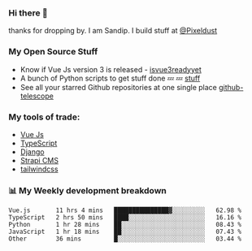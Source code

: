 ### Hi there 👋

thanks for dropping by.
I am Sandip. I build stuff at [@Pixeldust](github.com/pixeldust-in/)

###  **My Open Source Stuff**

 - Know if Vue Js version 3 is released -  [isvue3readyyet](https://github.com/sandiprb/isvue3readyyet)
 - A bunch of Python scripts to get stuff done 💤 💤 [stuff](https://github.com/sandiprb/stuff)
 - See all your starred Github repositories at one single place [github-telescope](https://github.com/sandiprb/github-telescope)



###  **My tools of trade:**
 - [Vue Js](https://github.com/vuejs/vue/)
 - [TypeScript](https://github.com/microsoft/TypeScript)
 - [Django](github.com/django/django)
 - [Strapi CMS](github.com/strapi/strapi)
 - [tailwindcss](https://github.com/tailwindlabs/tailwindcss)


###  📊 **My Weekly development breakdown**
<!--START_SECTION:waka-->
```text
Vue.js       11 hrs 4 mins   ███████████████▓░░░░░░░░░   62.98 % 
TypeScript   2 hrs 50 mins   ████░░░░░░░░░░░░░░░░░░░░░   16.16 % 
Python       1 hr 28 mins    ██░░░░░░░░░░░░░░░░░░░░░░░   08.43 % 
JavaScript   1 hr 18 mins    ██░░░░░░░░░░░░░░░░░░░░░░░   07.43 % 
Other        36 mins         █░░░░░░░░░░░░░░░░░░░░░░░░   03.44 % 
```
<!--END_SECTION:waka-->
